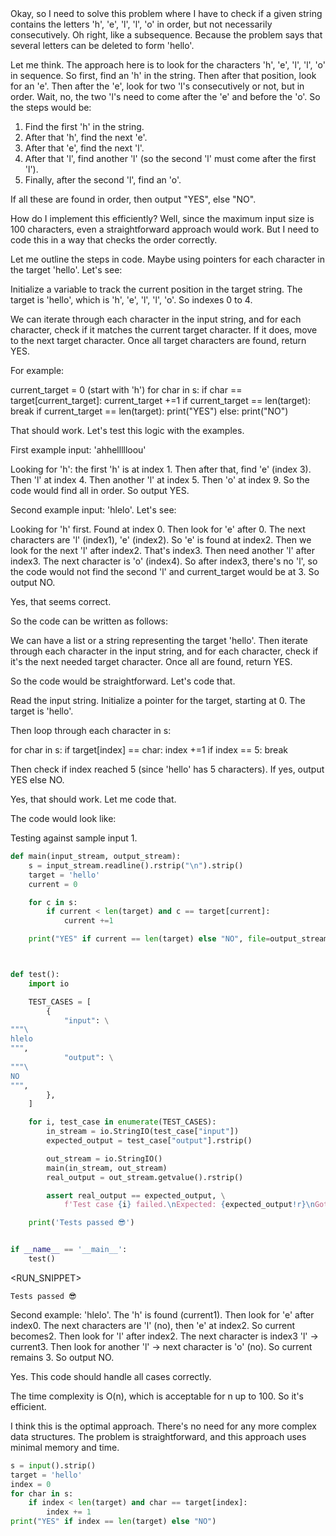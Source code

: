 <think>
Okay, so I need to solve this problem where I have to check if a given string contains the letters 'h', 'e', 'l', 'l', 'o' in order, but not necessarily consecutively. Oh right, like a subsequence. Because the problem says that several letters can be deleted to form 'hello'.

Let me think. The approach here is to look for the characters 'h', 'e', 'l', 'l', 'o' in sequence. So first, find an 'h' in the string. Then after that position, look for an 'e'. Then after the 'e', look for two 'l's consecutively or not, but in order. Wait, no, the two 'l's need to come after the 'e' and before the 'o'. So the steps would be:

1. Find the first 'h' in the string.
2. After that 'h', find the next 'e'.
3. After that 'e', find the next 'l'.
4. After that 'l', find another 'l' (so the second 'l' must come after the first 'l').
5. Finally, after the second 'l', find an 'o'.

If all these are found in order, then output "YES", else "NO".

How do I implement this efficiently? Well, since the maximum input size is 100 characters, even a straightforward approach would work. But I need to code this in a way that checks the order correctly.

Let me outline the steps in code. Maybe using pointers for each character in the target 'hello'. Let's see:

Initialize a variable to track the current position in the target string. The target is 'hello', which is 'h', 'e', 'l', 'l', 'o'. So indexes 0 to 4.

We can iterate through each character in the input string, and for each character, check if it matches the current target character. If it does, move to the next target character. Once all target characters are found, return YES.

For example:

current_target = 0 (start with 'h')
for char in s:
    if char == target[current_target]:
        current_target +=1
        if current_target == len(target):
            break
if current_target == len(target):
    print("YES")
else:
    print("NO")

That should work. Let's test this logic with the examples.

First example input: 'ahhellllloou'

Looking for 'h': the first 'h' is at index 1. Then after that, find 'e' (index 3). Then 'l' at index 4. Then another 'l' at index 5. Then 'o' at index 9. So the code would find all in order. So output YES.

Second example input: 'hlelo'. Let's see:

Looking for 'h' first. Found at index 0. Then look for 'e' after 0. The next characters are 'l' (index1), 'e' (index2). So 'e' is found at index2. Then we look for the next 'l' after index2. That's index3. Then need another 'l' after index3. The next character is 'o' (index4). So after index3, there's no 'l', so the code would not find the second 'l' and current_target would be at 3. So output NO.

Yes, that seems correct.

So the code can be written as follows:

We can have a list or a string representing the target 'hello'. Then iterate through each character in the input string, and for each character, check if it's the next needed target character. Once all are found, return YES.

So the code would be straightforward. Let's code that.

Read the input string. Initialize a pointer for the target, starting at 0. The target is 'hello'.

Then loop through each character in s:

for char in s:
    if target[index] == char:
        index +=1
        if index == 5:
            break

Then check if index reached 5 (since 'hello' has 5 characters). If yes, output YES else NO.

Yes, that should work. Let me code that.

The code would look like:

Testing against sample input 1.

```python
def main(input_stream, output_stream):
    s = input_stream.readline().rstrip("\n").strip()
    target = 'hello'
    current = 0

    for c in s:
        if current < len(target) and c == target[current]:
            current +=1

    print("YES" if current == len(target) else "NO", file=output_stream)



def test():
    import io

    TEST_CASES = [
        {
            "input": \
"""\
hlelo
""",
            "output": \
"""\
NO
""",
        }, 
    ]

    for i, test_case in enumerate(TEST_CASES):
        in_stream = io.StringIO(test_case["input"])
        expected_output = test_case["output"].rstrip()

        out_stream = io.StringIO()
        main(in_stream, out_stream)
        real_output = out_stream.getvalue().rstrip()

        assert real_output == expected_output, \
            f'Test case {i} failed.\nExpected: {expected_output!r}\nGot: {real_output!r}'

    print('Tests passed 😎')


if __name__ == '__main__':
    test()


```

<RUN_SNIPPET>
```output
Tests passed 😎

```

Second example: 'hlelo'. The 'h' is found (current1). Then look for 'e' after index0. The next characters are 'l' (no), then 'e' at index2. So current becomes2. Then look for 'l' after index2. The next character is index3 'l' → current3. Then look for another 'l' → next character is 'o' (no). So current remains 3. So output NO.

Yes. This code should handle all cases correctly.

The time complexity is O(n), which is acceptable for n up to 100. So it's efficient.

I think this is the optimal approach. There's no need for any more complex data structures. The problem is straightforward, and this approach uses minimal memory and time.
</think>

```python
s = input().strip()
target = 'hello'
index = 0
for char in s:
    if index < len(target) and char == target[index]:
        index += 1
print("YES" if index == len(target) else "NO")
```
